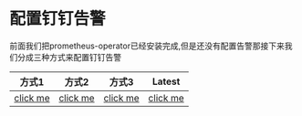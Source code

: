 # 配置钉钉告警
前面我们把prometheus-operator已经安装完成,但是还没有配置告警那接下来我们分成三种方式来配置钉钉告警

|方式1|方式2|方式3|Latest|
|:--:|:--:|:--:|:--:|
|[click me](https://github.com/happinesslijian/k8s-application/tree/master/alertmanager-dingding/%E6%96%B9%E5%BC%8F1)|[click me](https://github.com/happinesslijian/k8s-application/tree/master/alertmanager-dingding/%E6%96%B9%E5%BC%8F2)|[click me](https://github.com/happinesslijian/k8s-application/tree/master/alertmanager-dingding/%E6%96%B9%E5%BC%8F3)|[click me]()

